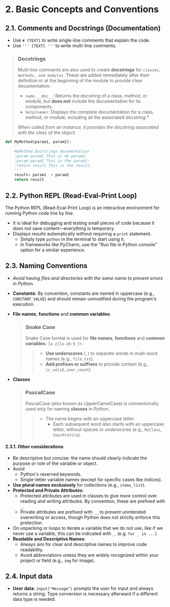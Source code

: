 # 2. Basic Concepts and Conventions

## 2.1. Comments and Docstrings (Documentation)

- Use `# [TEXT]` to write single-line comments that explain the code.
- Use `''' [TEXT] '''` to write multi-line comments.  
> ### Docstrings
> 
> Multi-line comments are also used to create ***docstrings*** for `classes, methods, and modules`. These are added immediately after their definition or at the beginning of the module to provide clear documentation.  
>- `name.__doc__`: Returns the *docstring* of a class, method, or module, but **does not** include the documentation for its components.  
>- `help(name)`: Displays the complete documentation for a class, method, or module, including all the associated *docstring*.*
> 
>*When called from an instance, it provides the *docstring* associated with the class of the object.*

``` python
def MyMethod(param1, param2):
    '''
    MyMethod Docstrings documentation
    :param param1 This is de param1:
    :param param2 This is the param2:
    :return result This is the result:
    '''
    result= param1  + param2 
    return result
```

## 2.2. Python REPL (Read-Eval-Print Loop)
The Python REPL (Read-Eval-Print Loop) is an interactive environment for running Python code line by line.
- It is ideal for debugging and testing small pieces of code because it does not save content—everything is temporary.
- Displays results automatically without requiring a `print` statement.
  - Simply type `python` in the terminal to start using it.
  - In frameworks like PyCharm, use the "Run file in Python console" option for a similar experience.


## 2.3. Naming Conventions

- *Avoid having files and directories with the same name to prevent errors in Python.*
- **Constants**: By convention, constants are named in uppercase (e.g., `CONSTANT_VALUE`) and should remain unmodified during the program's execution. 
- **File names**, **functions** and **common variables**:

  > ### Snake Case 
  > Snake Case format is used for **file names**, **functions** and **common variables**: `[a-z][a-z0-9_]+`.
  >   >- **Use underscores** (`_`) to separate words in multi-word names (e.g., `file_txt`).  
  >   >  - **Add prefixes or suffixes** to provide context (e.g., `is_valid`, `user_count`)
- **Classes**
  > ### PascalCase  
  >  PascalCase (also known as UpperCamelCase) is conventionally used only for naming **classes** in Python.  
  > > - The name begins with an uppercase letter.  
  > >   - Each subsequent word also starts with an uppercase letter, without spaces or underscores (e.g., `MyClass`, `UserProfile`).  

#### 2.3.1. Other considerations

- Be descriptive but concise: the name should clearly indicate the purpose or role of the variable or object.
- Avoid
  - Python's reserved keywords.  
  - Single-letter variable names (except for specific cases like indices).  
- **Use plural names exclusively** for collections (e.g., `items_list`).
- **Protected and Private Attributes**:
  - Protected attributes are used in classes to give more control over reading and writing attributes. By convention, these are prefixed with `_`.
  - Private attributes are prefixed with `__` to prevent unintended overwriting or access, though Python does not strictly enforce this protection.
- On unpacking or loops to iterate a variable that we do not use, like if we never use a variable, this can be indicated with  ` _ `. (e.g. `for _ in ...`)
- **Readable and Descriptive Names**:
  - Always aim for clear and descriptive names to improve code readability.
  - Avoid abbreviations unless they are widely recognized within your project or field (e.g., `img` for image).

## 2.4. Input data

- **User data**: `input("Message")` prompts the user for input and always returns a string. Type conversion is necessary afterward if a different data type is needed.
